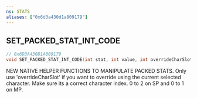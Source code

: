 ```yaml
---
ns: STATS
aliases: ["0x6d3a430d1a809179"]
---
```

## SET_PACKED_STAT_INT_CODE

```c
// 0x6D3A430D1A809179
void SET_PACKED_STAT_INT_CODE(int stat, int value, int overrideCharSlot);
```

NEW NATIVE HELPER FUNCTIONS TO MANIPULATE PACKED STATS. Only use 'overrideCharSlot' if you want to override using the current selected character. Make sure its a correct character index. 0 to 2 on SP and 0 to 1 on MP.

